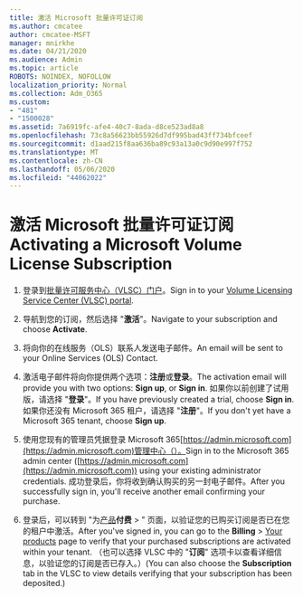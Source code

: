 ```yaml
---
title: 激活 Microsoft 批量许可证订阅
ms.author: cmcatee
author: cmcatee-MSFT
manager: mnirkhe
ms.date: 04/21/2020
ms.audience: Admin
ms.topic: article
ROBOTS: NOINDEX, NOFOLLOW
localization_priority: Normal
ms.collection: Adm_O365
ms.custom:
- "481"
- "1500028"
ms.assetid: 7a6919fc-afe4-40c7-8ada-d8ce523ad8a8
ms.openlocfilehash: 73c8a56623bb55926d7df995bad43ff734bfceef
ms.sourcegitcommit: d1aad215f8aa636ba89c93a13a0c9d90e997f752
ms.translationtype: MT
ms.contentlocale: zh-CN
ms.lasthandoff: 05/06/2020
ms.locfileid: "44062022"
---
```

# <a name="activating-a-microsoft-volume-license-subscription"></a><span data-ttu-id="fd036-102">激活 Microsoft 批量许可证订阅</span><span class="sxs-lookup"><span data-stu-id="fd036-102">Activating a Microsoft Volume License Subscription</span></span>

1. <span data-ttu-id="fd036-103">登录到[批量许可服务中心（VLSC）门户](https://go.microsoft.com/fwlink/p/?LinkId=329762)。</span><span class="sxs-lookup"><span data-stu-id="fd036-103">Sign in to your [Volume Licensing Service Center (VLSC) portal](https://go.microsoft.com/fwlink/p/?LinkId=329762).</span></span>

2. <span data-ttu-id="fd036-104">导航到您的订阅，然后选择 "**激活**"。</span><span class="sxs-lookup"><span data-stu-id="fd036-104">Navigate to your subscription and choose **Activate**.</span></span>

3. <span data-ttu-id="fd036-105">将向你的在线服务（OLS）联系人发送电子邮件。</span><span class="sxs-lookup"><span data-stu-id="fd036-105">An email will be sent to your Online Services (OLS) Contact.</span></span>

4. <span data-ttu-id="fd036-106">激活电子邮件将向你提供两个选项：**注册**或**登录**。</span><span class="sxs-lookup"><span data-stu-id="fd036-106">The activation email will provide you with two options: **Sign up**, or **Sign in**.</span></span> <span data-ttu-id="fd036-107">如果你以前创建了试用版，请选择 "**登录**"。</span><span class="sxs-lookup"><span data-stu-id="fd036-107">If you have previously created a trial, choose **Sign in**.</span></span> <span data-ttu-id="fd036-108">如果你还没有 Microsoft 365 租户，请选择 "**注册**"。</span><span class="sxs-lookup"><span data-stu-id="fd036-108">If you don't yet have a Microsoft 365 tenant, choose **Sign up**.</span></span>

5. <span data-ttu-id="fd036-109">使用您现有的管理员凭据登录 Microsoft 365[https://admin.microsoft.com](https://admin.microsoft.com)管理中心（）。</span><span class="sxs-lookup"><span data-stu-id="fd036-109">Sign in to the Microsoft 365 admin center ([https://admin.microsoft.com](https://admin.microsoft.com)) using your existing administrator credentials.</span></span> <span data-ttu-id="fd036-110">成功登录后，你将收到确认购买的另一封电子邮件。</span><span class="sxs-lookup"><span data-stu-id="fd036-110">After you successfully sign in, you'll receive another email confirming your purchase.</span></span>

6. <span data-ttu-id="fd036-111">登录后，可以转到 "为[产品](https://go.microsoft.com/fwlink/p/?linkid=842054)**付费** \> " 页面，以验证您的已购买订阅是否已在您的租户中激活。</span><span class="sxs-lookup"><span data-stu-id="fd036-111">After you've signed in, you can go to the **Billing** \> [Your products](https://go.microsoft.com/fwlink/p/?linkid=842054) page to verify that your purchased subscriptions are activated within your tenant.</span></span> <span data-ttu-id="fd036-112">（也可以选择 VLSC 中的 "**订阅**" 选项卡以查看详细信息，以验证您的订阅是否已存入。）</span><span class="sxs-lookup"><span data-stu-id="fd036-112">(You can also choose the **Subscription** tab in the VLSC to view details verifying that your subscription has been deposited.)</span></span>
